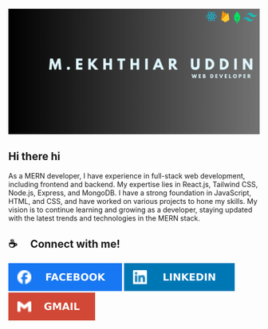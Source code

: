 

![The San Juan Mountains are beautiful!](/assets/M.ekhthiar%20uddin.jpg "San Juan Mountains")

## Hi there hi

As a MERN developer, I have experience in full-stack web development, including frontend and backend. My expertise lies in React.js, Tailwind CSS, Node.js, Express, and MongoDB. I have a strong foundation in JavaScript, HTML, and CSS, and have worked on various projects to hone my skills. My vision is to continue learning and growing as a developer, staying updated with the latest trends and technologies in the MERN stack.

## ☕  Connect with me!

[![Facebook Icon](/assets/facebook.svg "facebook icon with link")](https://facebook.com)
[![Linkedin Icon](/assets/linkedin.svg "linkedin icon with link")](https://linkedin.com)
[![Gmail Icon](/assets/gmail.svg "Gmail Icon")](mailto:ektiaruddinniloy859@gmail.com)



<!--
**Niloy11111/Niloy11111** is a ✨ _special_ ✨ repository because its `README.md` (this file) appears on your GitHub profile.

Here are some ideas to get you started:

- 🔭 I’m currently working on ...
- 🌱 I’m currently learning ...
- 👯 I’m looking to collaborate on ...
- 🤔 I’m looking for help with ...
- 💬 Ask me about ...
- 📫 How to reach me: ...
- 😄 Pronouns: ...
- ⚡ Fun fact: ...
-->
